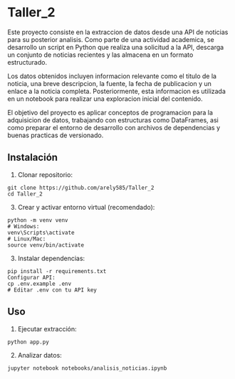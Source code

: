 # Taller_2

Este proyecto consiste en la extraccion de datos desde una API de noticias para su posterior analisis. Como parte de una actividad academica, se desarrollo un script en Python que realiza una solicitud a la API, descarga un conjunto de noticias recientes y las almacena en un formato estructurado.

Los datos obtenidos incluyen informacion relevante como el titulo de la noticia, una breve descripcion, la fuente, la fecha de publicacion y un enlace a la noticia completa. Posteriormente, esta informacion es utilizada en un notebook para realizar una exploracion inicial del contenido.

El objetivo del proyecto es aplicar conceptos de programacion para la adquisicion de datos, trabajando con estructuras como DataFrames, asi como preparar el entorno de desarrollo con archivos de dependencias y buenas practicas de versionado.

## Instalación
1. Clonar repositorio:
```
git clone https://github.com/arely585/Taller_2
cd Taller_2
```
3. Crear y activar entorno virtual (recomendado):
```
python -m venv venv
# Windows:
venv\Scripts\activate
# Linux/Mac:
source venv/bin/activate
```
3. Instalar dependencias:
```
pip install -r requirements.txt
Configurar API:
cp .env.example .env
# Editar .env con tu API key
```
## Uso
1. Ejecutar extracción:
```
python app.py
```
2. Analizar datos:
```
jupyter notebook notebooks/analisis_noticias.ipynb
```
